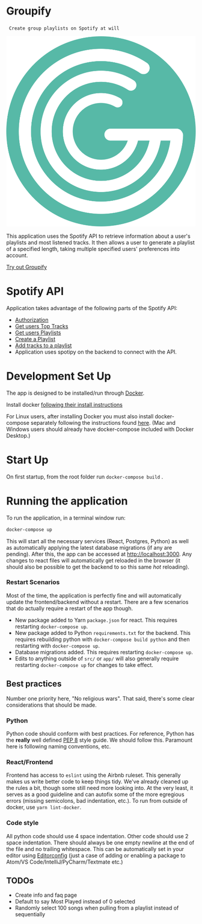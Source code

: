 # Groupify
` Create group playlists on Spotify at will`

![Groupify Image Logo](https://github.com/AndrewKassab/groupify/blob/master/src/images/logo.svg)

This application uses the Spotify API to retrieve information about a user's
playlists and most listened tracks. It then allows a user to generate a playlist of
a specified length, taking multiple specified users' preferences into account.

[Try out Groupify](https://www.groupify.com)

# Spotify API

Application takes advantage of the following parts of the Spotify API:
- [Authorization](https://developer.spotify.com/documentation/general/guides/authorization-guide/#implicit-grant-flow)
- [Get users Top Tracks](https://developer.spotify.com/documentation/web-api/reference/personalization/get-users-top-artists-and-tracks/)
- [Get users Playlists](https://developer.spotify.com/documentation/web-api/reference/playlists/get-list-users-playlists/)
- [Create a Playlist](https://developer.spotify.com/documentation/web-api/reference/playlists/create-playlist/)
- [Add tracks to a playlist](https://developer.spotify.com/documentation/web-api/reference/playlists/add-tracks-to-playlist/)
- Application uses spotipy on the backend to connect with the API.

# Development Set Up

The app is designed to be installed/run through [Docker](https://docs.docker.com/).

Install docker [following their install instructions](https://developer.spotify.com/documentation/web-api/reference/playlists/add-tracks-to-playlist/)

For Linux users, after installing Docker you must also install docker-compose separately following the instructions found [here](https://docs.docker.com/compose/install/). (Mac and Windows users should already have docker-compose included with Docker Desktop.)

# Start Up

On first startup, from the root folder run `docker-compose build` .

# Running the application

To run the application, in a terminal window run: 

```bash
docker-compose up
```

This will start all the necessary services (React, Postgres, Python) as well as
automatically applying the latest database migrations (if any are pending). After
this, the app can be accessed at [http://localhost:3000](http://localhost:3000).
Any changes to react files will automatically get reloaded in the browser
(it should also be possible to get the backend to so this same _hot_ reloading).

### Restart Scenarios

Most of the time, the application is perfectly fine and will automatically update
the frontend/backend without a restart. There are a few scenarios that do actually
require a restart of the app though.

- New package added to Yarn `package.json` for react. This requires restarting
`docker-compose up`.
- New package added to Python `requirements.txt` for the backend. This requires
rebuilding python with `docker-compose build python` and then restarting with
`docker-compose up`.
- Database migrations added. This requires restarting `docker-compose up`.
- Edits to anything outside of `src/` or `app/` will also generally require
restarting `docker-compose up` for changes to take effect.

## Best practices

Number one priority here, "No religious wars". That said, there's some clear
considerations that should be made.

### Python

Python code should conform with best practices. For reference, Python has the
**really** well defined [PEP 8](https://www.python.org/dev/peps/pep-0008/)
style guide. We should follow this. Paramount here is following naming
conventions, etc.

### React/Frontend

Frontend has access to `eslint` using the Airbnb ruleset. This generally makes
us write better code to keep things tidy. We've already cleaned up the rules a
bit, though some still need more looking into. At the very least, it serves as a
good guideline and can autofix some of the more egregious errors (missing
semicolons, bad indentation, etc.). To run from outside of docker, use `yarn lint-docker`.

### Code style

All python code should use 4 space indentation. Other code should use 2 space
indentation. There should always be one empty newline at the end of the file
and no trailing whitespace. This can be automatically set in your editor using
[Editorconfig](https://editorconfig.org/) (just a case of adding or enabling a
package to Atom/VS Code/IntelliJ/PyCharm/Textmate etc.)

## TODOs
- Create info and faq page
- Default to say Most Played instead of 0 selected 
- Randomly select 100 songs when pulling from a playlist instead of sequentially
